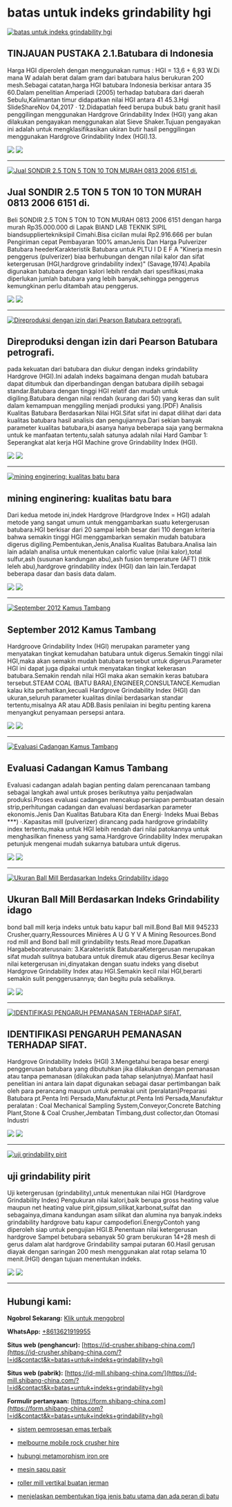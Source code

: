 # batas untuk indeks grindability hgi

<a href="https://swt.shibang-china.com/?l=id&img&k=batas+untuk+indeks+grindability+hgi" target="_blank">![batas untuk indeks grindability hgi](http://static.shibang-china.com/all-800x300/838.jpg)</a>

## TINJAUAN PUSTAKA 2.1.Batubara di Indonesia
Harga HGI diperoleh dengan menggunakan rumus : HGI = 13,6 + 6,93 W.Di mana W adalah berat dalam gram dari batubara halus berukuran 200 mesh.Sebagai catatan,harga HGI batubara Indonesia berkisar antara 35 60.Dalam penelitian Amperiadi (2005) terhadap batubara dari daerah Sebulu,Kalimantan timur didapatkan nilai HGI antara 41 45.3.Hgi SlideShareNov 04,2017 · 12.Didapatlah feed berupa bubuk batu granit hasil penggilingan menggunakan Hardgrove Grindability Index (HGI) yang akan dilakukan pengayakan menggunakan alat Sieve Shaker.Tujuan pengayakan ini adalah untuk mengklasifikasikan ukiran butir hasil penggilingan menggunakan Hardgrove Grindability Index (HGI).13.


<a href="https://whatsapp.shibangsoft.com/WhatsApp.php" target="_blank" title="WhatsApp">![](http://static.shibang-china.com/icon/whatsapp.png)</a> <a href="https://swt.shibang-china.com/?l=id&icon&k=batas+untuk+indeks+grindability+hgi" target="_blank">![](http://static.shibang-china.com/icon/chat-id.png)</a>

---

<a href="https://swt.shibang-china.com/?l=id&img&k=batas+untuk+indeks+grindability+hgi" target="_blank">![Jual SONDIR 2.5 TON 5 TON 10 TON MURAH 0813 2006 6151 di.](http://static.shibang-china.com/all-800x300/246.jpg)</a>

## Jual SONDIR 2.5 TON 5 TON 10 TON MURAH 0813 2006 6151 di.
Beli SONDIR 2.5 TON 5 TON 10 TON MURAH 0813 2006 6151 dengan harga murah Rp35.000.000 di Lapak BIAND LAB TEKNIK SIPIL biandsuppliertekniksipil Cimahi.Bisa cicilan mulai Rp2.916.666 per bulan Pengiriman cepat Pembayaran 100% amanJenis Dan Harga Pulverizer Batubara heederKarakteristik Batubara untuk PLTU I D E F A "Kinerja mesin penggerus (pulverizer) biaa berhubungan dengan nilai kalor dan sifat ketergerusan (HGI,hardgrove grindability index)" (Savage,1974).Apabila digunakan batubara dengan kalori lebih rendah dari spesifikasi,maka diperlukan jumlah batubara yang lebih banyak,sehingga penggerus kemungkinan perlu ditambah atau penggerus.


<a href="https://whatsapp.shibangsoft.com/WhatsApp.php" target="_blank" title="WhatsApp">![](http://static.shibang-china.com/icon/whatsapp.png)</a> <a href="https://swt.shibang-china.com/?l=id&icon&k=batas+untuk+indeks+grindability+hgi" target="_blank">![](http://static.shibang-china.com/icon/chat-id.png)</a>

---

<a href="https://swt.shibang-china.com/?l=id&img&k=batas+untuk+indeks+grindability+hgi" target="_blank">![Direproduksi dengan izin dari Pearson Batubara petrografi.](http://static.shibang-china.com/all-800x300/808.jpg)</a>

## Direproduksi dengan izin dari Pearson Batubara petrografi.
pada kekuatan dari batubara dan diukur dengan indeks grindability Hardgrove (HGI).Ini adalah indeks bagaimana dengan mudah batubara dapat ditumbuk dan diperbandingan dengan batubara dipilih sebagai standar.Batubara dengan tinggi HGI relatif dan mudah untuk digiling.Batubara dengan nilai rendah (kurang dari 50) yang keras dan sulit dalam kemampuan menggiling menjadi produksi yang.(PDF) Analisis Kualitas Batubara Berdasarkan Nilai HGI.Sifat sifat ini dapat dilihat dari data kualitas batubara hasil analisis dan pengujiannya.Dari sekian banyak parameter kualitas batubara,bi asanya hanya beberapa saja yang bermakna untuk ke manfaatan tertentu,salah satunya adalah nilai Hard Gambar 1: Seperangkat alat kerja HGI Machine grove Grindability Index (HGI).


<a href="https://whatsapp.shibangsoft.com/WhatsApp.php" target="_blank" title="WhatsApp">![](http://static.shibang-china.com/icon/whatsapp.png)</a> <a href="https://swt.shibang-china.com/?l=id&icon&k=batas+untuk+indeks+grindability+hgi" target="_blank">![](http://static.shibang-china.com/icon/chat-id.png)</a>

---

<a href="https://swt.shibang-china.com/?l=id&img&k=batas+untuk+indeks+grindability+hgi" target="_blank">![mining enginering: kualitas batu bara](http://static.shibang-china.com/all-800x300/1507.jpg)</a>

## mining enginering: kualitas batu bara
Dari kedua metode ini,indek Hardgrove (Hardgrove Index = HGI) adalah metode yang sangat umum untuk menggambarkan suatu ketergerusan batubara.HGI berkisar dari 20 sampai lebih besar dari 110 dengan kriteria bahwa semakin tinggi HGI menggambarkan semakin mudah batubara digerus digiling.Pembentukan,Jenis,Analisa Kualitas Batubara.Analisa lain lain adalah analisa untuk menentukan calorfic value (nilai kalor),total sulfur,ash (susunan kandungan abu),ash fusion temperature (AFT) (titik leleh abu),hardgrove grindability index (HGI) dan lain lain.Terdapat beberapa dasar dan basis data dalam.


<a href="https://whatsapp.shibangsoft.com/WhatsApp.php" target="_blank" title="WhatsApp">![](http://static.shibang-china.com/icon/whatsapp.png)</a> <a href="https://swt.shibang-china.com/?l=id&icon&k=batas+untuk+indeks+grindability+hgi" target="_blank">![](http://static.shibang-china.com/icon/chat-id.png)</a>

---

<a href="https://swt.shibang-china.com/?l=id&img&k=batas+untuk+indeks+grindability+hgi" target="_blank">![September 2012 Kamus Tambang](http://static.shibang-china.com/all-800x300/498.jpg)</a>

## September 2012 Kamus Tambang
Hardgroove Grindability Index (HGI) merupakan parameter yang menyatakan tingkat kemudahan batubara untuk digerus.Semakin tinggi nilai HGI,maka akan semakin mudah batubara tersebut untuk digerus.Parameter HGI ini dapat juga dipakai untuk menyatakan tingkat kekerasan batubara.Semakin rendah nilai HGI maka akan semakin keras batubara tersebut.STEAM COAL (BATU BARA),ENGINEER,CONSULTANCE.Kemudian kalau kita perhatikan,kecuali Hardgrove Grindability Index (HGI) dan ukuran,seluruh parameter kualitas dinilai berdasarkan standar tertentu,misalnya AR atau ADB.Basis penilaian ini begitu penting karena menyangkut penyamaan persepsi antara.


<a href="https://whatsapp.shibangsoft.com/WhatsApp.php" target="_blank" title="WhatsApp">![](http://static.shibang-china.com/icon/whatsapp.png)</a> <a href="https://swt.shibang-china.com/?l=id&icon&k=batas+untuk+indeks+grindability+hgi" target="_blank">![](http://static.shibang-china.com/icon/chat-id.png)</a>

---

<a href="https://swt.shibang-china.com/?l=id&img&k=batas+untuk+indeks+grindability+hgi" target="_blank">![Evaluasi Cadangan Kamus Tambang](http://static.shibang-china.com/all-800x300/1115.jpg)</a>

## Evaluasi Cadangan Kamus Tambang
Evaluasi cadangan adalah bagian penting dalam perencanaan tambang sebagai langkah awal untuk proses berikutnya yaitu penjadwalan produksi.Proses evaluasi cadangan mencakup persiapan pembuatan desain strip,perhitungan cadangan dan evaluasi berdasarkan parameter ekonomis.Jenis Dan Kualitas Batubara Kita dan Energi· Indeks Muai Bebas ***) ·.Kapasitas mill (pulverizer) dirancang pada hardgrove grindability index tertentu,maka untuk HGI lebih rendah dari nilai patokannya untuk menghasilkan fineness yang sama.Hardgrove Grindability Index merupakan petunjuk mengenai mudah sukarnya batubara untuk digerus.


<a href="https://whatsapp.shibangsoft.com/WhatsApp.php" target="_blank" title="WhatsApp">![](http://static.shibang-china.com/icon/whatsapp.png)</a> <a href="https://swt.shibang-china.com/?l=id&icon&k=batas+untuk+indeks+grindability+hgi" target="_blank">![](http://static.shibang-china.com/icon/chat-id.png)</a>

---

<a href="https://swt.shibang-china.com/?l=id&img&k=batas+untuk+indeks+grindability+hgi" target="_blank">![Ukuran Ball Mill Berdasarkan Indeks Grindability idago](http://static.shibang-china.com/all-800x300/1102.jpg)</a>

## Ukuran Ball Mill Berdasarkan Indeks Grindability idago
bond ball mill kerja indeks untuk batu kapur ball mill.Bond Ball Mill 945233 Crusher,quarry,Ressources Minières A U G Y V A Mining Resources.Bond rod mill and Bond ball mill grindability tests.Read more.Dapatkan Hargabeboraterusnain: 3.Karakteristik BatubaraKetergerusan merupakan sifat mudah sulitnya batubara untuk diremuk atau digerus.Besar kecilnya nilai ketergerusan ini,dinyatakan dengan suatu indeks yang disebut Hardgrove Grindability Index atau HGI.Semakin kecil nilai HGI,berarti semakin sulit penggerusannya; dan begitu pula sebaliknya.


<a href="https://whatsapp.shibangsoft.com/WhatsApp.php" target="_blank" title="WhatsApp">![](http://static.shibang-china.com/icon/whatsapp.png)</a> <a href="https://swt.shibang-china.com/?l=id&icon&k=batas+untuk+indeks+grindability+hgi" target="_blank">![](http://static.shibang-china.com/icon/chat-id.png)</a>

---

<a href="https://swt.shibang-china.com/?l=id&img&k=batas+untuk+indeks+grindability+hgi" target="_blank">![IDENTIFIKASI PENGARUH PEMANASAN TERHADAP SIFAT.](http://static.shibang-china.com/all-800x300/1111.jpg)</a>

## IDENTIFIKASI PENGARUH PEMANASAN TERHADAP SIFAT.
Hardgrove Grindability Indeks (HGI) 3.Mengetahui berapa besar energi penggerusan batubara yang dibutuhkan jika dilakukan dengan pemanasan atau tanpa pemanasan (dilakukan pada tahap selanjutnya).Manfaat hasil penelitian ini antara lain dapat digunakan sebagai dasar pertimbangan baik oleh para perancang maupun untuk pemakai unit (peralatan)Preparasi Batubara pt.Penta Inti Persada,Manufaktur.pt.Penta Inti Persada,Manufaktur peralatan : Coal Mechanical Sampling System,Conveyor,Concrete Batching Plant,Stone & Coal Crusher,Jembatan Timbang,dust collector,dan Otomasi Industri


<a href="https://whatsapp.shibangsoft.com/WhatsApp.php" target="_blank" title="WhatsApp">![](http://static.shibang-china.com/icon/whatsapp.png)</a> <a href="https://swt.shibang-china.com/?l=id&icon&k=batas+untuk+indeks+grindability+hgi" target="_blank">![](http://static.shibang-china.com/icon/chat-id.png)</a>

---

<a href="https://swt.shibang-china.com/?l=id&img&k=batas+untuk+indeks+grindability+hgi" target="_blank">![uji grindability pirit](http://static.shibang-china.com/all-800x300/655.jpg)</a>

## uji grindability pirit
Uji ketergerusan (grindability),untuk menentukan nilai HGI (Hardgrove Grindability Index) Pengukuran nilai kalori,baik berupa gross heating value maupun net heating value pirit,gipsum,silikat,karbonat,sulfat dan sebagainya,dimana kandungan asam silikat dan alumina nya banyak.indeks grindability hardgrove batu kapur campodefiori.EnergyContoh yang diperoleh siap untuk pengujian HGI.B.Penentuan nilai ketergerusan hardgrove Sampel betubara sebanyak 50 gram berukuran 14+28 mesh di gerus dalam alat hardgrove Grindability sampai putaran 60.Hasil gerusan diayak dengan saringan 200 mesh menggunakan alat rotap selama 10 menit.(HGI) dengan tujuan menentukan indeks.


<a href="https://whatsapp.shibangsoft.com/WhatsApp.php" target="_blank" title="WhatsApp">![](http://static.shibang-china.com/icon/whatsapp.png)</a> <a href="https://swt.shibang-china.com/?l=id&icon&k=batas+untuk+indeks+grindability+hgi" target="_blank">![](http://static.shibang-china.com/icon/chat-id.png)</a>

---
## Hubungi kami:

**Ngobrol Sekarang:** [Klik untuk mengobrol](https://swt.shibang-china.com?l=id&contact&k=batas+untuk+indeks+grindability+hgi)

**WhatsApp:**  [+8613621919955](https://whatsapp.shibangsoft.com/WhatsApp.php)

**Situs web (penghancur):** [https://id-crusher.shibang-china.com/](https://id-crusher.shibang-china.com/?l=id&contact&k=batas+untuk+indeks+grindability+hgi)

**Situs web (pabrik):** [https://id-mill.shibang-china.com/](https://id-mill.shibang-china.com/?l=id&contact&k=batas+untuk+indeks+grindability+hgi)

**Formulir pertanyaan:** [https://form.shibang-china.com](https://form.shibang-china.com?l=id&contact&k=batas+untuk+indeks+grindability+hgi)

* [sistem pemrosesan emas terbaik](../12/sistem%20pemrosesan%20emas%20terbaik.md)

* [melbourne mobile rock crusher hire](../12/melbourne%20mobile%20rock%20crusher%20hire.md)

* [hubungi metamorphism iron ore](../11/hubungi%20metamorphism%20iron%20ore.md)

* [mesin sapu pasir](../14/mesin%20sapu%20pasir.md)

* [roller mill vertikal buatan jerman](../15/roller%20mill%20vertikal%20buatan%20jerman.md)

* [menjelaskan pembentukan tiga jenis batu utama dan ada peran di batu](../11/menjelaskan%20pembentukan%20tiga%20jenis%20batu%20utama%20dan%20ada%20peran%20di%20batu.md)